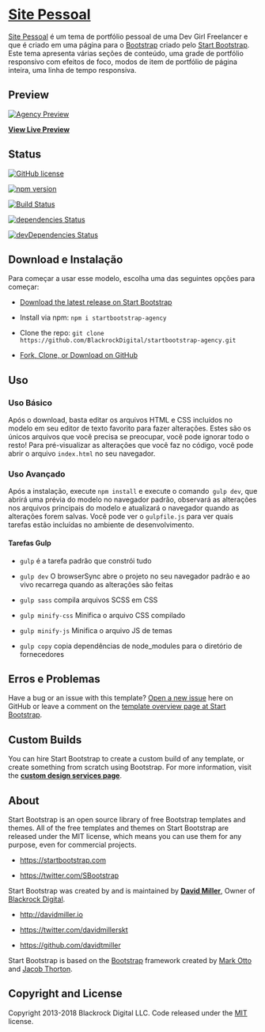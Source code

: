 # [Site Pessoal](https://github.com/crisgit/site/)

  

  

[Site Pessoal](https://crisgit.github.io/site) é um tema de portfólio pessoal de uma Dev Girl Freelancer e que é criado em uma página para o [Bootstrap](http://getbootstrap.com/) criado pelo [Start Bootstrap](http://startbootstrap.com/). Este tema apresenta várias seções de conteúdo, uma grade de portfólio responsivo com efeitos de foco, modos de item de portfólio de página inteira, uma linha de tempo responsiva.  

## Preview

  

  

[![Agency Preview](https://crisgit.github.io/site/img/header-bg.jpg)](https://crisgit.github.io/site/)

  

  

**[View Live Preview](https://crisgit.github.io/site)**

  

  

## Status

  

  

[![GitHub license](https://img.shields.io/badge/license-MIT-blue.svg)](https://raw.githubusercontent.com/BlackrockDigital/startbootstrap-agency/master/LICENSE)

  

[![npm version](https://img.shields.io/npm/v/startbootstrap-agency.svg)](https://www.npmjs.com/package/startbootstrap-agency)

  

[![Build Status](https://travis-ci.org/BlackrockDigital/startbootstrap-agency.svg?branch=master)](https://travis-ci.org/BlackrockDigital/startbootstrap-agency)

  

[![dependencies Status](https://david-dm.org/BlackrockDigital/startbootstrap-agency/status.svg)](https://david-dm.org/BlackrockDigital/startbootstrap-agency)

  

[![devDependencies Status](https://david-dm.org/BlackrockDigital/startbootstrap-agency/dev-status.svg)](https://david-dm.org/BlackrockDigital/startbootstrap-agency?type=dev)

  

  

## Download e Instalação

  

 
Para começar a usar esse modelo, escolha uma das seguintes opções para começar:
  

*  [Download the latest release on Start Bootstrap](https://startbootstrap.com/template-overviews/agency/)

  

* Install via npm: `npm i startbootstrap-agency`

  

* Clone the repo: `git clone https://github.com/BlackrockDigital/startbootstrap-agency.git`

  

*  [Fork, Clone, or Download on GitHub](https://github.com/BlackrockDigital/startbootstrap-agency)

  

  

## Uso

  

  

### Uso Básico

  

  

  
Após o download, basta editar os arquivos HTML e CSS incluídos no modelo em seu editor de texto favorito para fazer alterações. Estes são os únicos arquivos que você precisa se preocupar, você pode ignorar todo o resto! Para pré-visualizar as alterações que você faz no código, você pode abrir o arquivo `index.html` no seu navegador.

  

  

###  Uso Avançado

  

  

  
Após a instalação, execute `npm install` e execute o comando` gulp dev`, que abrirá uma prévia do modelo no navegador padrão, observará as alterações nos arquivos principais do modelo e atualizará o navegador quando as alterações forem salvas. Você pode ver o `gulpfile.js` para ver quais tarefas estão incluídas no ambiente de desenvolvimento.

  

  

####   Tarefas Gulp 

  

  

-    `gulp` é a tarefa padrão que constrói tudo

  

-  `gulp dev`   O browserSync abre o projeto no seu navegador padrão e ao vivo recarrega quando as alterações são feitas

  

-  `gulp sass`   compila arquivos SCSS em CSS

  

-  `gulp minify-css`   Minifica o arquivo CSS compilado

  

-  `gulp minify-js`   Minifica o arquivo JS de temas

  

-  `gulp copy` copia dependências de node_modules para o diretório de fornecedores

  

  

##   Erros e Problemas

  

  

Have a bug or an issue with this template? [Open a new issue](https://github.com/BlackrockDigital/startbootstrap-agency/issues) here on GitHub or leave a comment on the [template overview page at Start Bootstrap](http://startbootstrap.com/template-overviews/agency/).

  

  

## Custom Builds

  

  

You can hire Start Bootstrap to create a custom build of any template, or create something from scratch using Bootstrap. For more information, visit the **[custom design services page](https://startbootstrap.com/bootstrap-design-services/)**.

  

  

## About

  

  

Start Bootstrap is an open source library of free Bootstrap templates and themes. All of the free templates and themes on Start Bootstrap are released under the MIT license, which means you can use them for any purpose, even for commercial projects.

  

  

* https://startbootstrap.com

  

* https://twitter.com/SBootstrap

  

  

Start Bootstrap was created by and is maintained by **[David Miller](http://davidmiller.io/)**, Owner of [Blackrock Digital](http://blackrockdigital.io/).

  

  

* http://davidmiller.io

  

* https://twitter.com/davidmillerskt

  

* https://github.com/davidtmiller

  

  

Start Bootstrap is based on the [Bootstrap](http://getbootstrap.com/) framework created by [Mark Otto](https://twitter.com/mdo) and [Jacob Thorton](https://twitter.com/fat).

  

  

## Copyright and License

  

  

Copyright 2013-2018 Blackrock Digital LLC. Code released under the [MIT](https://github.com/BlackrockDigital/startbootstrap-agency/blob/gh-pages/LICENSE) license.